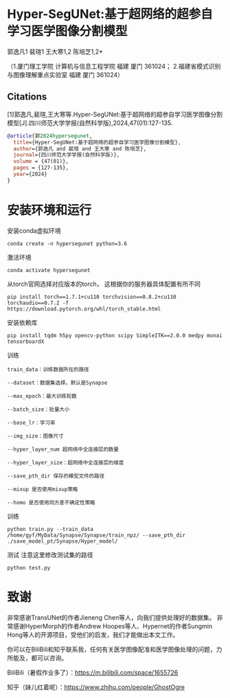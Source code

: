 # Hyper-SegUNet:基于超网络的超参自学习医学图像分割模型
郭逸凡1 裴瑄1 王大寒1,2 陈培芝1,2* 

（1.厦门理工学院 计算机与信息工程学院 福建 厦门 361024； 2.福建省模式识别与图像理解重点实验室 福建 厦门 361024）

## Citations
[1]郭逸凡,裴瑄,王大寒等.Hyper-SegUNet:基于超网络的超参自学习医学图像分割模型[J].四川师范大学学报(自然科学版),2024,47(01):127-135.
```bibtex
@article{郭2024hypersegunet,
  title={Hyper-SegUNet:基于超网络的超参自学习医学图像分割模型},
  author={郭逸凡 and 裴瑄 and 王大寒 and 陈培芝},
  journal={四川师范大学学报(自然科学版)},
  volume = {47(01)},
  pages = {127-135},
  year={2024}
}
```
# 安装环境和运行

安装conda虚拟环境
```
conda create -n hypersegunet python=3.6 
```
激活环境
```
conda activate hypersegunet
```
从torch官网选择对应版本的torch， 这根据你的服务器具体配置有所不同
```
pip install torch==1.7.1+cu110 torchvision==0.8.2+cu110 torchaudio==0.7.2 -f https://download.pytorch.org/whl/torch_stable.html
```
安装依赖库
```
pip install tqdm h5py opencv-python scipy SimpleITK==2.0.0 medpy monai tensorboardX
```

训练
```
train_data：训练数据所在的路径

--dataset：数据集选择，默认是Synapse

--max_epoch：最大训练轮数

--batch_size：批量大小

--base_lr：学习率

--img_size：图像尺寸

--hyper_layer_num 超网络中全连接层的数量

--hyper_layer_size：超网络中全连接层的维度

--save_pth_dir 保存的模型文件的路径

--mixup 是否使用mixup策略

--homo 是否使用同方差不确定性策略
```

训练
```
python train.py --train_data /home/gyf/MyData/Synapse/Synapse/train_npz/ --save_pth_dir ./save_model_pt/Synapse/Hyper_model/
```

测试 注意这里修改测试集的路径
```
python test.py
```



# 致谢
非常感谢TransUNet的作者Jieneng Chen等人，向我们提供处理好的数据集。
非常感谢HyperMorph的作者Andrew Hoopes等人、Hypernet的作者Sungmin Hong等人的开源项目，受他们的启发，我们才能做出本文工作。


你可以在BiliBili和知乎联系我，任何有关医学图像配准和医学图像处理的问题，力所能及，都可以咨询。

BiliBili（暑假作业多了）：https://m.bilibili.com/space/1655726

知乎（妹儿红着呢）：https://www.zhihu.com/people/GhostOgre

